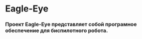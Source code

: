 # Eagle-Eye

### Проект Eagle-Eye представляет собой програмное обеспечение для биспилотного робота. 

